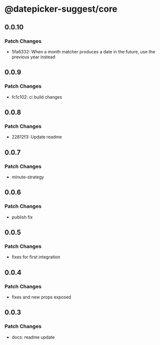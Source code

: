 # @datepicker-suggest/core

## 0.0.10

### Patch Changes

- 5fa6332: When a month matcher produces a date in the future, use the previous year instead

## 0.0.9

### Patch Changes

- fc1c102: ci build changes

## 0.0.8

### Patch Changes

- 22812f3: Update readme

## 0.0.7

### Patch Changes

- minute-strategy

## 0.0.6

### Patch Changes

- publish fix

## 0.0.5

### Patch Changes

- fixes for first integration

## 0.0.4

### Patch Changes

- fixes and new props exposed

## 0.0.3

### Patch Changes

- docs: readme update
